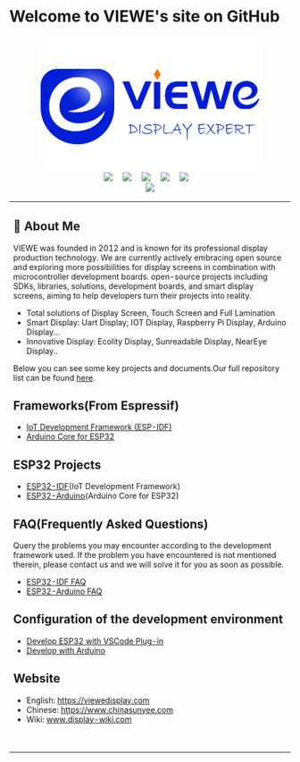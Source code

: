 # Welcome to VIEWE's site on GitHub
  <div align="center">
  <img src="https://github.com/VIEWESMART/image/blob/main/%E5%BE%AE%E4%BF%A1%E5%9B%BE%E7%89%87_20241130151601.png">
    <div>
    <a href="https://www.youtube.com/@viewedisplay"><img src="https://img.shields.io/badge/YouTube-油管-c32136" /></a>&emsp;
    <a href="https://www.facebook.com/people/Shenzhen-VIEWE-Technology-Co-Ltd/100082912943630/"><img src="https://img.shields.io/badge/Facebook-脸书-blue" /></a>&emsp;
    <a href="https://www.linkedin.com/company/viewe/posts/?feedView=all"><img src="https://img.shields.io/badge/Linkedin-领英-07c160" /></a>&emsp;
    <a href="https://space.bilibili.com/1545248509?spm_id_from=333.337.search-card.all.click"><img src="https://img.shields.io/badge/Bilibili-B站-ff69b4" /></a>&emsp;
       <a href="https://www.tiktok.com/@www.viewedisplay.com"><img src="https://img.shields.io/badge/TikTok-抖音-blue" /></a>&emsp;
  </div>
  <div>
    <a href="https://viewedisplay.com/">
      <img src="https://readme-typing-svg.demolab.com?font=Fira+Code&pause=1000&width=435&lines=Focusing on;IOT Smart GUI and display;touch total solutions&center=true&size=27" />
    </a>
  </div>

    
</div>

<table>  
<tr><td>

## 🤺 About Me
VIEWE was founded in 2012 and is known for its professional display production technology. We are currently actively embracing open source and exploring more possibilities for display screens in combination with microcontroller development boards. open-source projects including SDKs, libraries, solutions, development boards, and smart display screens, aiming to help developers turn their projects into reality.
* Total solutions of Display Screen, Touch Screen and Full Lamination
* Smart Display: Uart Display, IOT Display, Raspberry Pi Display, Arduino Display…
* Innovative Display: Ecolity Display, Sunreadable Display, NearEye Display..

Below you can see some key projects and documents.Our full repository list can be found [here](https://github.com/VIEWESMART?tab=repositories).
## Frameworks(From Espressif)
* [IoT Development Framework (ESP-IDF)](https://github.com/VIEWESMART/esp-idf)
* [Arduino Core for ESP32](https://github.com/VIEWESMART/arduino-esp32)
  
## ESP32 Projects
* [ESP32-IDF](https://github.com/VIEWESMART/ESP32-IDF)(IoT Development Framework)
* [ESP32-Arduino](https://github.com/VIEWESMART/ESP32-Arduino)(Arduino Core for ESP32)

## FAQ(Frequently Asked Questions)
Query the problems you may encounter according to the development framework used. If the problem you have encountered is not mentioned therein, please contact us and we will solve it for you as soon as possible.
* [ESP32-IDF FAQ](https://github.com/VIEWESMART/ESP32-IDF/tree/main)
* [ESP32-Arduino FAQ](https://github.com/VIEWESMART/ESP32-Arduino/blob/main/FAQ.md)

## Configuration of the development environment
* [Develop  ESP32 with VSCode Plug-in](https://github.com/VIEWESMART/ESP32-IDF/blob/main/docs/Develop%20with%20VSCode%20Plug-in.docx)
* [Develop with Arduino](https://github.com/VIEWESMART/ESP32-Arduino/blob/main/docs/Arduino%20develops%20the%20general%20environment%20configura.pdf)

## Website
* English: https://viewedisplay.com
* Chinese: https://www.chinasunyee.com
* Wiki: www.display-wiki.com
<tr><td>
  <table>
<!--
**VIEWESMART/VIEWESMART** is a ✨ _special_ ✨ repository because its `README.md` (this file) appears on your GitHub profile.

Here are some ideas to get you started:

- 🔭 I’m currently working on ...
- 🌱 I’m currently learning ...
- 👯 I’m looking to collaborate on ...
- 🤔 I’m looking for help with ...
- 💬 Ask me about ...
- 📫 How to reach me: ...
- 😄 Pronouns: ...
- ⚡ Fun fact: ...
-->
